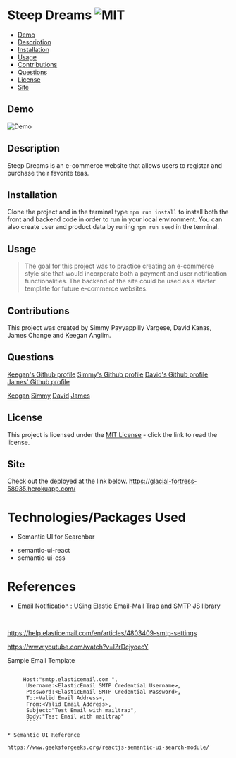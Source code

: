 # Steep Dreams  ![MIT](https://img.shields.io/badge/license-MIT-green)

  - [Demo](#demo)
  - [Description](#description)
  - [Installation](#installation)
  - [Usage](#usage)
  - [Contributions](#contributions)
  - [Questions](#questions)
  - [License](#license)
  - [Site](#site)

  ## Demo

  ![Demo](./client/src/images/Steep_Dreams.gif)

  ## Description
 
  Steep Dreams is an e-commerce website that allows users to registar and purchase their favorite teas.

  ## Installation

  Clone the project and in the terminal type `npm run install` to install both the front and backend code in order to run in your local environment. You can also create user and product data by runing `npm run seed` in the terminal.

  ## Usage

  > The goal for this project was to practice creating an e-commerce style site that would incorperate both a payment and user notification functionalities. The backend of the site could be used as a starter template for future e-commerce websites.

  ## Contributions
  
  This project was created by Simmy Payyappilly Vargese, David Kanas, James Change and Keegan Anglim.

  ## Questions

  [Keegan's Github profile](https://github.com/guitarkeegan)
  [Simmy's Github profile]()
  [David's Github profile]()
  [James' Github profile]()

  [Keegan](mailto:keegananglim@gmail.com)
  [Simmy](mailto:simmyvarghese5@gmail.com)
  [David](mailto:dkanas0122@gmail.com)
  [James](mailto:james91055@gmail.com)

  ## License
  This project is licensed under the [MIT License](https://choosealicense.com/licenses/mit/) - click the link to read the license.

  ## Site

  Check out the deployed at the link below.
  https://glacial-fortress-58935.herokuapp.com/
  
 # Technologies/Packages Used

 - Semantic UI for Searchbar
 
 *  semantic-ui-react 
 *  semantic-ui-css



 # References

 * Email Notification : USing Elastic Email-Mail Trap and SMTP JS library 
  
  <br>

   https://help.elasticemail.com/en/articles/4803409-smtp-settings

   https://www.youtube.com/watch?v=lZrDcjyoecY

 Sample Email Template
  ```    
      
       Host:"smtp.elasticemail.com ",
        Username:<ElasticEmail SMTP Credential Username>,
        Password:<ElasticEmail SMTP Credential Password>,
        To:<Valid Email Address>,
        From:<Valid Email Address>,
        Subject:"Test Email with mailtrap",
        Body:"Test Email with mailtrap"
        ````
    
 * Semantic UI Reference

 https://www.geeksforgeeks.org/reactjs-semantic-ui-search-module/
 